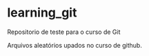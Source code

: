 # learning_git
Repositorio de teste para o curso de Git

Arquivos aleatórios upados no curso de github.
